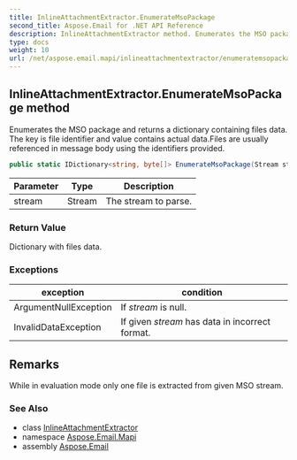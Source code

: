 ```yaml
---
title: InlineAttachmentExtractor.EnumerateMsoPackage
second_title: Aspose.Email for .NET API Reference
description: InlineAttachmentExtractor method. Enumerates the MSO package and returns a dictionary containing files data. The key is file identifier and value contains actual data.Files are usually referenced in message body using the identifiers provided
type: docs
weight: 10
url: /net/aspose.email.mapi/inlineattachmentextractor/enumeratemsopackage/
---
```

## InlineAttachmentExtractor.EnumerateMsoPackage method

Enumerates the MSO package and returns a dictionary containing files data. The key is file identifier and value contains actual data.Files are usually referenced in message body using the identifiers provided.

```csharp
public static IDictionary<string, byte[]> EnumerateMsoPackage(Stream stream)
```

| Parameter | Type | Description |
| --- | --- | --- |
| stream | Stream | The stream to parse. |

### Return Value

Dictionary with files data.

### Exceptions

| exception | condition |
| --- | --- |
| ArgumentNullException | If *stream* is null. |
| InvalidDataException | If given *stream* has data in incorrect format. |

## Remarks

While in evaluation mode only one file is extracted from given MSO stream.

### See Also

* class [InlineAttachmentExtractor](../)
* namespace [Aspose.Email.Mapi](../../inlineattachmentextractor/)
* assembly [Aspose.Email](../../../)


